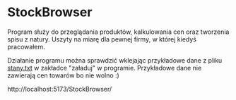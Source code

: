 # StockBrowser

Program służy do przeglądania produktów, kalkulowania cen oraz tworzenia spisu z natury.
Uszyty na miarę dla pewnej firmy, w której kiedyś pracowałem.

Działanie programu można sprawdzić wklejając przykładowe dane z pliku [stany.txt](https://github.com/PawRys/StockBrowser/blob/master/stany.txt) w zakładce "załaduj" w programie.
Przykładowe dane nie zawierają cen towarów bo nie wolno :)

http://localhost:5173/StockBrowser/
